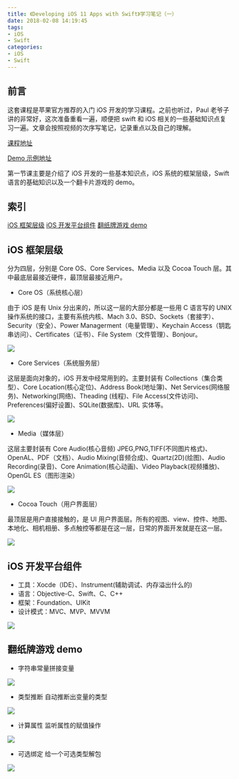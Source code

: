 ```yaml
---
title: 《Developing iOS 11 Apps with Swift》学习笔记（一）
date: 2018-02-08 14:19:45
tags:
- iOS 
- Swift
categories:
- iOS 
- Swift
---
```


## 前言

这套课程是苹果官方推荐的入门 iOS 开发的学习课程。之前也听过，Paul 老爷子讲的非常好，这次准备重看一遍，顺便把 swift 和 iOS 相关的一些基础知识点复习一遍。文章会按照视频的次序写笔记，记录重点以及自己的理解。

[课程地址](https://itunes.apple.com/cn/podcast/developing-ios-11-apps-with-swift/id1315130780?mt=2)

[Demo 示例地址](https://github.com/ljchen1129/-Developing-iOS-11-Apps-with-Swift-Demos/tree/master)

第一节课主要是介绍了 iOS 开发的一些基本知识点，iOS 系统的框架层级，Swift 语言的基础知识以及一个翻卡片游戏的 demo。

## 索引

[iOS 框架层级]()
[iOS 开发平台组件]()
[翻纸牌游戏 demo]()

## iOS 框架层级

分为四层，分别是 Core OS、Core Services、Media 以及 Cocoa Touch 层。其中最底层最接近硬件，最顶层最接近用户。

- Core OS（系统核心层）

由于 iOS 是有 Unix 分出来的，所以这一层的大部分都是一些用 C 语言写的 UNIX 操作系统的接口，主要有系统内核、Mach 3.0、BSD、Sockets（套接字）、Security（安全）、Power Managerment（电量管理）、Keychain Access（钥匙串访问）、Certificates（证书）、File System（文件管理）、Bonjour。

![](http://o6heygfyq.bkt.clouddn.com/Snip20180208_3.png?imageView2/2/w/600)

- Core Services（系统服务层）

这层是面向对象的，iOS 开发中经常用到的。主要封装有 Collections（集合类型）、Core Location(核心定位)、Address Book(地址簿)、Net Services(网络服务)、Networking(网络)、Theading (线程)、File Access(文件访问)、Preferences(偏好设置)、SQLite(数据库)、URL 实体等。

![](http://o6heygfyq.bkt.clouddn.com/Snip20180208_4.png?imageView2/2/w/600)

- Media（媒体层）

这层主要封装有 Core Audio(核心音频) JPEG,PNG,TIFF(不同图片格式)、OpenAL、PDF（文档）、Audio Mixing(音频合成)、Quartz(2D)(绘图)、Audio Recording(录音)、Core Animation(核心动画)、Video Playback(视频播放)、OpenGL ES（图形渲染）

![](http://o6heygfyq.bkt.clouddn.com/Snip20180208_5.png?imageView2/2/w/600)

- Cocoa Touch（用户界面层）

最顶层是用户直接接触的，是 UI 用户界面层。所有的视图、view、控件、地图、本地化、相机相册、多点触控等都是在这一层，日常的界面开发就是在这一层。

![](http://o6heygfyq.bkt.clouddn.com/Snip20180208_6.png?imageView2/2/w/600)


## iOS 开发平台组件

- 工具：Xocde（IDE）、Instrument(辅助调试、内存溢出什么的)
- 语言：Objective-C、Swift、C、C++
- 框架：Foundation、UIKit 
- 设计模式：MVC、MVP、MVVM 

![](http://o6heygfyq.bkt.clouddn.com/Snip20180208_7.png?imageView2/2/w/700)

## 翻纸牌游戏 demo

- 字符串常量拼接变量
	
![](http://o6heygfyq.bkt.clouddn.com/Snip20180208_8.png?imageView2/2/w/700)

- 类型推断
自动推断出变量的类型

![](http://o6heygfyq.bkt.clouddn.com/Snip20180208_10.png?imageView2/2/w/700)

- 计算属性
监听属性的赋值操作

![](http://o6heygfyq.bkt.clouddn.com/Snip20180208_11.png?imageView2/2/w/700)


- 可选绑定
给一个可选类型解包

![](http://o6heygfyq.bkt.clouddn.com/Snip20180208_12.png?imageView2/2/w/700)